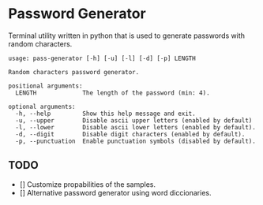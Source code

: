 # Password Generator

Terminal utility written in python that is used to generate passwords with random characters.

```
usage: pass-generator [-h] [-u] [-l] [-d] [-p] LENGTH

Random characters password generator.

positional arguments:
  LENGTH             The length of the password (min: 4).

optional arguments:
  -h, --help         Show this help message and exit.
  -u, --upper        Disable ascii upper letters (enabled by default)
  -l, --lower        Disable ascii lower letters (enabled by default).
  -d, --digit        Disable digit characters (enabled by default).
  -p, --punctuation  Enable punctuation symbols (disabled by default).
```

## TODO

- [] Customize propabilities of the samples.
- [] Alternative password generator using word diccionaries.